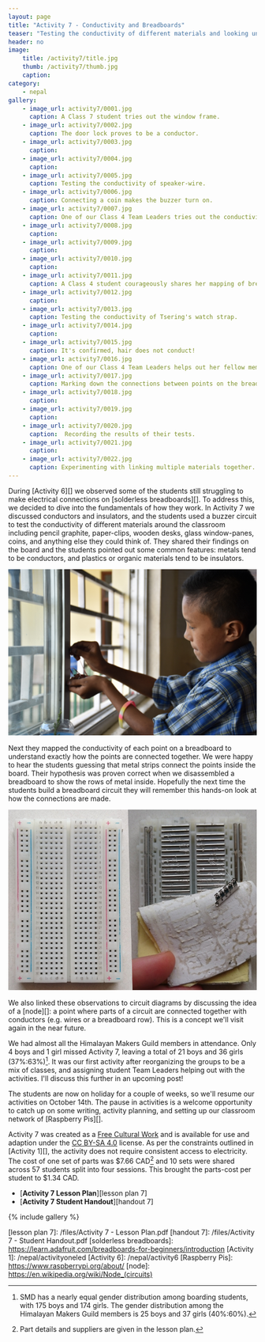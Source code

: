 ```yaml
---
layout: page
title: "Activity 7 - Conductivity and Breadboards"
teaser: "Testing the conductivity of different materials and looking under the hood of a solderless breadboard."
header: no
image: 
    title: /activity7/title.jpg
    thumb: /activity7/thumb.jpg
    caption: 
category:
    - nepal
gallery:
    - image_url: activity7/0001.jpg
      caption: A Class 7 student tries out the window frame.
    - image_url: activity7/0002.jpg
      caption: The door lock proves to be a conductor.
    - image_url: activity7/0003.jpg
      caption:    
    - image_url: activity7/0004.jpg
      caption: 
    - image_url: activity7/0005.jpg
      caption: Testing the conductivity of speaker-wire.
    - image_url: activity7/0006.jpg
      caption: Connecting a coin makes the buzzer turn on.
    - image_url: activity7/0007.jpg
      caption: One of our Class 4 Team Leaders tries out the conductivity of the window frame.
    - image_url: activity7/0008.jpg
      caption:
    - image_url: activity7/0009.jpg
      caption:
    - image_url: activity7/0010.jpg
      caption:
    - image_url: activity7/0011.jpg
      caption: A Class 4 student courageously shares her mapping of breadboard conductivity with the rest of the class. She got if perfectly!
    - image_url: activity7/0012.jpg
      caption:
    - image_url: activity7/0013.jpg
      caption: Testing the conductivity of Tsering's watch strap.
    - image_url: activity7/0014.jpg
      caption:
    - image_url: activity7/0015.jpg
      caption: It's confirmed, hair does not conduct!
    - image_url: activity7/0016.jpg
      caption: One of our Class 4 Team Leaders helps out her fellow members.
    - image_url: activity7/0017.jpg
      caption: Marking down the connections between points on the breadboard.
    - image_url: activity7/0018.jpg
      caption:
    - image_url: activity7/0019.jpg
      caption:
    - image_url: activity7/0020.jpg
      caption:  Recording the results of their tests.
    - image_url: activity7/0021.jpg
      caption:
    - image_url: activity7/0022.jpg
      caption: Experimenting with linking multiple materials together.
---
```


During [Activity 6][] we observed some of the students still struggling to make electrical connections on [solderless breadboards][]. To address this, we decided to dive into the fundamentals of how they work. In Activity 7 we discussed conductors and insulators, and the students used a buzzer circuit to test the conductivity of different materials around the classroom including pencil graphite, paper-clips, wooden desks, glass window-panes, coins, and anything else they could think of. They shared their findings on the board and the students pointed out some common features: metals tend to be conductors, and plastics or organic materials tend to be insulators. 

![testing](/images/activity7/0007.jpg)

Next they mapped the conductivity of each point on a breadboard to understand exactly how the points are connected together. We were happy to hear the students guessing that metal strips connect the points inside the board. Their hypothesis was proven correct when we disassembled a breadboard to show the rows of metal inside. Hopefully the next time the students build a breadboard circuit they will remember this hands-on look at how the connections are made. 

![breadboard](/images/activity7/breadboard_inside.png)

We also linked these observations to circuit diagrams by discussing the idea of a [node][]: a point where parts of a circuit are connected together with conductors (e.g. wires or a breadboard row). This is a concept we'll visit again in the near future.

We had almost all the Himalayan Makers Guild members in attendance. Only 4 boys and 1 girl missed Activity 7, leaving a total of 21 boys and 36 girls (37%:63%)[^1]. It was our first activity after reorganizing the groups to be a mix of classes, and assigning student Team Leaders helping out with the activities. I'll discuss this further in an upcoming post!

The students are now on holiday for a couple of weeks, so we'll resume our activities on October 14th. The pause in activities is a welcome opportunity to catch up on some writing, activity planning, and setting up our classroom network of [Raspberry Pis][].

Activity 7 was created as a [Free Cultural Work][] and is available for use and adaption under the [CC BY-SA 4.0][] license. As per the constraints outlined in [Activity 1][], the activity does not require consistent access to electricity. The cost of one set of parts was $7.66 CAD[^2] and 10 sets were shared across 57 students split into four sessions. This brought the parts-cost per student to $1.34 CAD.

*	[**Activity 7 Lesson Plan**][lesson plan 7]
*	[**Activity 7 Student Handout**][handout 7]

{% include gallery %}

[^1]: SMD has a nearly equal gender distribution among boarding students, with 175 boys and 174 girls. The gender distribution among the Himalayan Makers Guild members is 25 boys and 37 girls (40%:60%).
[^2]: Part details and suppliers are given in the lesson plan.

[CC BY-SA 4.0]: https://creativecommons.org/licenses/by-sa/4.0/
[Free Cultural Work]: https://creativecommons.org/share-your-work/public-domain/freeworks/
[lesson plan 7]: /files/Activity 7 - Lesson Plan.pdf
[handout 7]: /files/Activity 7 - Student Handout.pdf
[solderless breadboards]: https://learn.adafruit.com/breadboards-for-beginners/introduction
[Activity 1]: /nepal/activityoneled
[Activity 6]: /nepal/activity6
[Raspberry Pis]: https://www.raspberrypi.org/about/
[node]: https://en.wikipedia.org/wiki/Node_(circuits)